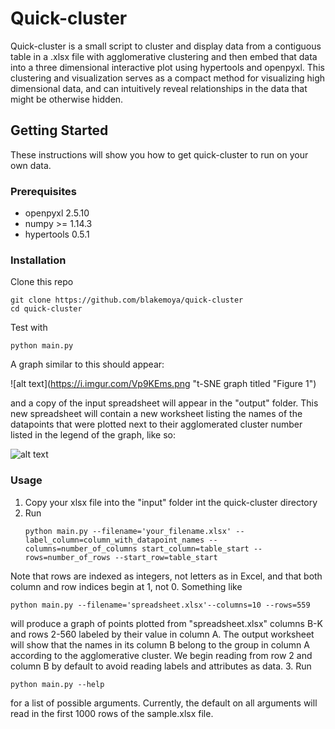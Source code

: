 # Quick-cluster
Quick-cluster is a small script to cluster and display data from a contiguous table in a .xlsx file with agglomerative clustering and then embed that data into a three dimensional interactive plot using hypertools and openpyxl. This clustering and visualization serves as a compact method for visualizing high dimensional data, and can intuitively reveal relationships in the data that might be otherwise hidden.
## Getting Started
These instructions will show you how to get quick-cluster to run on your own data.
### Prerequisites
- openpyxl 2.5.10
- numpy >= 1.14.3
- hypertools 0.5.1
### Installation
Clone this repo
```
git clone https://github.com/blakemoya/quick-cluster
cd quick-cluster
```
Test with
```
python main.py
```
A graph similar to this should appear:

![alt text](https://i.imgur.com/Vp9KEms.png "t-SNE graph titled "Figure 1")

and a copy of the input spreadsheet will appear in the "output" folder. This new spreadsheet will contain a new worksheet listing the names of the datapoints that were plotted next to their agglomerated cluster number listed in the legend of the graph, like so:

![alt text](https://i.imgur.com/Ux7LadC.png "Excel worksheet produced by sample.xlsx")

### Usage
1. Copy your xlsx file into the "input" folder int the quick-cluster directory
2. Run
   ```
   python main.py --filename='your_filename.xlsx' --label_column=column_with_datapoint_names --columns=number_of_columns start_column=table_start --rows=number_of_rows --start_row=table_start
   ```
  Note that rows are indexed as integers, not letters as in Excel, and that both column and row indices begin at 1, not 0.
  Something like

   ```
   python main.py --filename='spreadsheet.xlsx'--columns=10 --rows=559
   ```
   will produce a graph of points plotted from "spreadsheet.xlsx" columns B-K and rows 2-560 labeled by their value in column A. The output worksheet will show that the names in its column B belong to the group in column A according to the agglomerative cluster. We begin reading from row 2 and column B by default to avoid reading labels and attributes as data.
3. Run
   ```
   python main.py --help
   ```
   for a list of possible arguments. Currently, the default on all arguments will read in the first 1000 rows of the sample.xlsx file.
